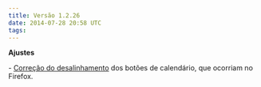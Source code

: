 ```yaml
---
title: Versão 1.2.26
date: 2014-07-28 20:58 UTC
tags:
---
```


**Ajustes**

\- [Correção do desalinhamento](https://github.com/locaweb/locawebstyle/issues/743) dos botões de calendário, que ocorriam no Firefox.   